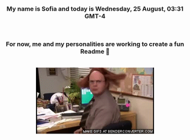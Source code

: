 


<div align="center">
<h3 >My name is Sofia and today is Wednesday, 25 August, 03:31 GMT-4</h3><br>
<h3 >For now, me and my personalities are working to create a fun Readme 👋
</h3><br>
<img src='img/dwight.gif' alt='working...'/>
</div>
